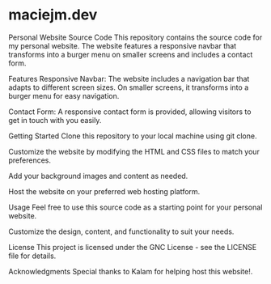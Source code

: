 # maciejm.dev

Personal Website Source Code
This repository contains the source code for my personal website. The website features a responsive navbar that transforms into a burger menu on smaller screens and includes a contact form.

Features
Responsive Navbar: The website includes a navigation bar that adapts to different screen sizes. On smaller screens, it transforms into a burger menu for easy navigation.

Contact Form: A responsive contact form is provided, allowing visitors to get in touch with you easily.

Getting Started
Clone this repository to your local machine using git clone.

Customize the website by modifying the HTML and CSS files to match your preferences.

Add your background images and content as needed.

Host the website on your preferred web hosting platform.

Usage
Feel free to use this source code as a starting point for your personal website.

Customize the design, content, and functionality to suit your needs.

License
This project is licensed under the GNC License - see the LICENSE file for details.

Acknowledgments
Special thanks to Kalam for helping host this website!.
